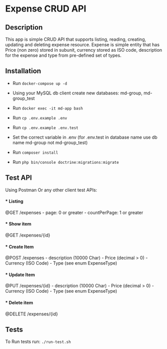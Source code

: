 # Expense CRUD API

## Description
This app is simple CRUD API that supports listing, reading, creating, updating and deleting expense resource. 
Expense is simple entity that has Price (non zero) stored in subunit, currency stored as ISO code, description for the expense and type from pre-defined set of types.

## Installation
* Run `docker-compose up -d`
* Using your MySQL db client create new databases: md-group, md-group_test
* Run `docker exec -it md-app bash`
* Run `cp .env.example .env`
* Run `cp .env.example .env.test`

* Set the correct variable in .env (for .env.test in database name use db name md-group not md-group_test)

* Run `composer install`

* Run `php bin/console doctrine:migrations:migrate`

## Test API
Using Postman Or any other client test APIs:
#### * Listing
@GET /expenses
    - page: 0 or greater
    - countPerPage: 1 or greater
#### * Show item
@GET /expenses/{id}

#### * Create Item
@POST /expenses
    - description (10000 Char)
    - Price (decimal > 0)
    - Currency (ISO Code)
    - Type (see enum ExpenseType)
#### * Update Item
@PUT /expenses/{id}
    - description (10000 Char)
    - Price (decimal > 0)
    - Currency (ISO Code)
    - Type (see enum ExpenseType)
#### * Delete item
@DELETE /expenses/{id}
## Tests
To Run tests run:
`./run-test.sh`
